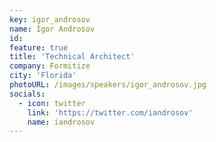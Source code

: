 ```yaml
---
key: igor_androsov
name: Igor Androsov
id: 
feature: true
title: 'Technical Architect'
company: Formitize
city: 'Florida'
photoURL: /images/speakers/igor_androsov.jpg
socials:
  - icon: twitter
    link: 'https://twitter.com/iandrosov'
    name: iandrosov
---
```


